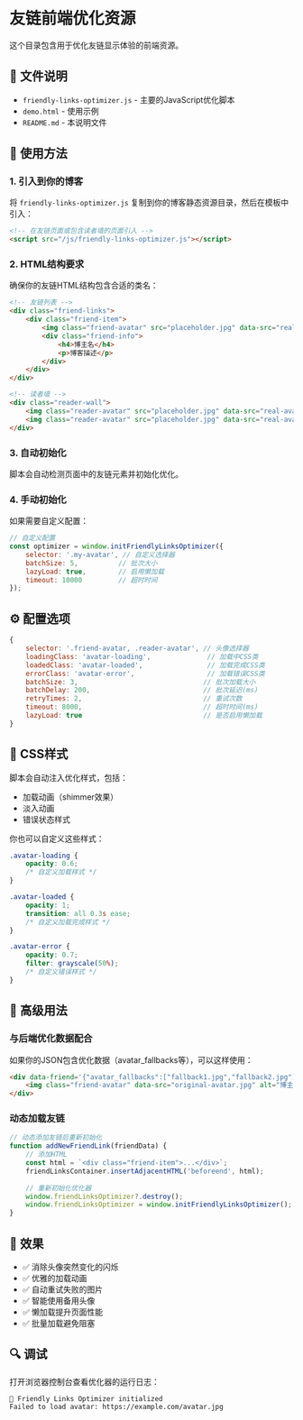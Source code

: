 # 友链前端优化资源

这个目录包含用于优化友链显示体验的前端资源。

## 📁 文件说明

- `friendly-links-optimizer.js` - 主要的JavaScript优化脚本
- `demo.html` - 使用示例
- `README.md` - 本说明文件

## 🚀 使用方法

### 1. **引入到你的博客**

将 `friendly-links-optimizer.js` 复制到你的博客静态资源目录，然后在模板中引入：

```html
<!-- 在友链页面或包含读者墙的页面引入 -->
<script src="/js/friendly-links-optimizer.js"></script>
```

### 2. **HTML结构要求**

确保你的友链HTML结构包含合适的类名：

```html
<!-- 友链列表 -->
<div class="friend-links">
    <div class="friend-item">
        <img class="friend-avatar" src="placeholder.jpg" data-src="real-avatar.jpg" alt="博主名">
        <div class="friend-info">
            <h4>博主名</h4>
            <p>博客描述</p>
        </div>
    </div>
</div>

<!-- 读者墙 -->
<div class="reader-wall">
    <img class="reader-avatar" src="placeholder.jpg" data-src="real-avatar.jpg" alt="读者名">
    <img class="reader-avatar" src="placeholder.jpg" data-src="real-avatar.jpg" alt="读者名">
</div>
```

### 3. **自动初始化**

脚本会自动检测页面中的友链元素并初始化优化。

### 4. **手动初始化**

如果需要自定义配置：

```javascript
// 自定义配置
const optimizer = window.initFriendlyLinksOptimizer({
    selector: '.my-avatar', // 自定义选择器
    batchSize: 5,          // 批次大小
    lazyLoad: true,        // 启用懒加载
    timeout: 10000         // 超时时间
});
```

## ⚙️ 配置选项

```javascript
{
    selector: '.friend-avatar, .reader-avatar', // 头像选择器
    loadingClass: 'avatar-loading',              // 加载中CSS类
    loadedClass: 'avatar-loaded',                // 加载完成CSS类  
    errorClass: 'avatar-error',                  // 加载错误CSS类
    batchSize: 3,                               // 批次加载大小
    batchDelay: 200,                            // 批次延迟(ms)
    retryTimes: 2,                              // 重试次数
    timeout: 8000,                              // 超时时间(ms)
    lazyLoad: true                              // 是否启用懒加载
}
```

## 🎨 CSS样式

脚本会自动注入优化样式，包括：

- 加载动画（shimmer效果）
- 淡入动画
- 错误状态样式

你也可以自定义这些样式：

```css
.avatar-loading {
    opacity: 0.6;
    /* 自定义加载样式 */
}

.avatar-loaded {
    opacity: 1;
    transition: all 0.3s ease;
    /* 自定义加载完成样式 */
}

.avatar-error {
    opacity: 0.7;
    filter: grayscale(50%);
    /* 自定义错误样式 */
}
```

## 🔧 高级用法

### 与后端优化数据配合

如果你的JSON包含优化数据（avatar_fallbacks等），可以这样使用：

```html
<div data-friend='{"avatar_fallbacks":["fallback1.jpg","fallback2.jpg"]}'>
    <img class="friend-avatar" data-src="original-avatar.jpg" alt="博主名">
</div>
```

### 动态加载友链

```javascript
// 动态添加友链后重新初始化
function addNewFriendLink(friendData) {
    // 添加HTML
    const html = `<div class="friend-item">...</div>`;
    friendLinksContainer.insertAdjacentHTML('beforeend', html);
    
    // 重新初始化优化器
    window.friendLinksOptimizer?.destroy();
    window.friendLinksOptimizer = window.initFriendlyLinksOptimizer();
}
```

## 🎯 效果

- ✅ 消除头像突然变化的闪烁
- ✅ 优雅的加载动画
- ✅ 自动重试失败的图片
- ✅ 智能使用备用头像
- ✅ 懒加载提升页面性能
- ✅ 批量加载避免阻塞

## 🔍 调试

打开浏览器控制台查看优化器的运行日志：

```
🚀 Friendly Links Optimizer initialized
Failed to load avatar: https://example.com/avatar.jpg
``` 